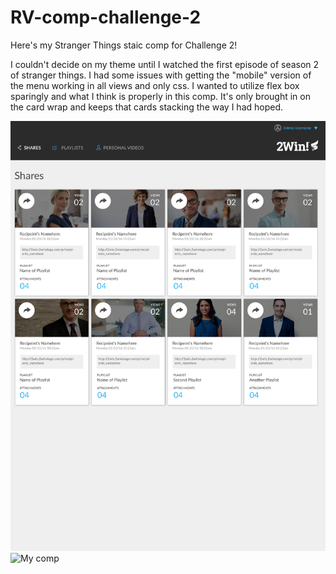# RV-comp-challenge-2
Here's my Stranger Things staic comp for Challenge 2!

I couldn't decide on my theme until I watched the first episode of season 2 of stranger things. I had some issues with getting the "mobile" version of the menu working in all views and only css. I wanted to utilize flex box sparingly and what I think is properly in this comp. It's only brought in on the card wrap and keeps that cards stacking the way I had hoped.  

![original comp](images/static-comp-challenge-2.jpg?raw=true)
![My comp](images/RVscreen.png?raw=true)

